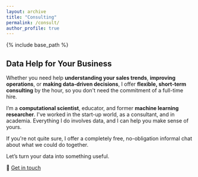 ```yaml
---
layout: archive
title: "Consulting"
permalink: /consult/
author_profile: true
---
```


{% include base_path %}

## Data Help for Your Business

Whether you need help **understanding your sales trends**, **improving operations**, or **making data-driven decisions**, I offer **flexible, short-term consulting** by the hour, so you don't need the commitment of a full-time hire.

I’m a **computational scientist**, educator, and former **machine learning researcher**. I've worked in the start-up world, as a consultant, and in academia. Everything I do involves data, and I can help you make sense of yours.

If you're not quite sure, I offer a completely free, no-obligation informal chat about what we could do together.

Let’s turn your data into something useful.

📧 [Get in touch](mailto:your.email@example.com)



<!-- {% for post in site.portfolio %}
  {% include archive-single.html %}
{% endfor %}
 -->
